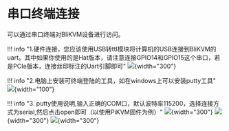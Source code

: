 # 串口终端连接

可以通过串口终端对BliKVM设备进行访问。

!!! info "1.硬件连接，您应该使用USB转ttl模块将计算机的USB连接到BliKVM的uart。其中如果你使用的是Hat版本，请注意连接GPIO14和GPIO15这个串口，若是PCIe版本，连接丝印标注的Uart引脚即可"
    ![](assets/images/serial/rasp4b.png){width="300"}

!!! info "2.电脑上安装可终端登陆的工具，如在windows上可以安装putty工具"
    ![](assets/images/serial/putty.png){width="100"}

!!! info "3. putty使用说明,输入正确的COM口，默认波特率115200，选择连接方式为serial,然后点击open即可（以使用PiKVM固件为例）"
    ![](assets/images/serial/putty_conf.png){width="300"}
    ![](assets/images/serial/putty_ter01.png){width="300"}
    ![](assets/images/serial/putty_ter02.png){width="300"}